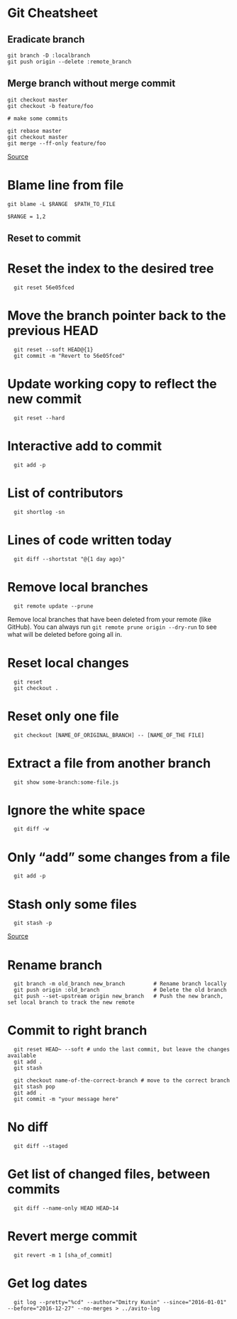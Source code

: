 # Git Cheatsheet

## Eradicate branch
```
git branch -D :localbranch
git push origin --delete :remote_branch
```


## Merge branch without merge commit

```
git checkout master
git checkout -b feature/foo

# make some commits

git rebase master
git checkout master
git merge --ff-only feature/foo
```

[Source](http://stackoverflow.com/a/16358699/5147646)

# Blame line from file
```
git blame -L $RANGE  $PATH_TO_FILE

$RANGE = 1,2
```
## Reset to commit

# Reset the index to the desired tree
      git reset 56e05fced

# Move the branch pointer back to the previous HEAD

      git reset --soft HEAD@{1}
      git commit -m "Revert to 56e05fced"

# Update working copy to reflect the new commit
      git reset --hard

# Interactive add to commit
      git add -p

# List of contributors
      git shortlog -sn

# Lines of code written today
      git diff --shortstat "@{1 day ago}"


# Remove local branches
      git remote update --prune
Remove local branches that have been deleted from your remote (like GitHub). You can always run ```git remote prune origin --dry-run``` to see what will be deleted before going all in.

# Reset local changes
      git reset
      git checkout .

# Reset only one file
      git checkout [NAME_OF_ORIGINAL_BRANCH] -- [NAME_OF_THE FILE]

# Extract a file from another branch
      git show some-branch:some-file.js

# Ignore the white space
      git diff -w

# Only “add” some changes from a file
      git add -p

# Stash only some files
      git stash -p

[Source](http://ohshitgit.com/)

# Rename branch
      git branch -m old_branch new_branch         # Rename branch locally    
      git push origin :old_branch                 # Delete the old branch    
      git push --set-upstream origin new_branch   # Push the new branch, set local branch to track the new remote

# Commit to right branch

      git reset HEAD~ --soft # undo the last commit, but leave the changes available
      git add .
      git stash

      git checkout name-of-the-correct-branch # move to the correct branch
      git stash pop
      git add .
      git commit -m "your message here"

# No diff 
      git diff --staged

# Get list of changed files, between commits
      git diff --name-only HEAD HEAD~14

# Revert merge commit
	  git revert -m 1 [sha_of_commit]

# Get log dates
      git log --pretty="%cd" --author="Dmitry Kunin" --since="2016-01-01" --before="2016-12-27" --no-merges > ../avito-log
